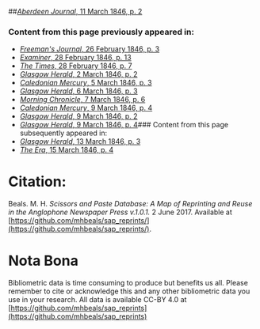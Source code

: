 ##[*Aberdeen Journal*, 11 March 1846, p. 2](https://mhbeals.github.io/sap_html/Aberdeen-Journal/Aberdeen-Journal-11-March-1846-p-2)

### Content from this page previously appeared in:
+ [*Freeman's Journal*, 26 February 1846, p. 3](https://mhbeals.github.io/sap_html/Freeman's-Journal/Freeman's-Journal-26-February-1846-p-3)
+ [*Examiner*, 28 February 1846, p. 13](https://mhbeals.github.io/sap_html/Examiner/Examiner-28-February-1846-p-13)
+ [*The Times*, 28 February 1846, p. 7](https://mhbeals.github.io/sap_html/The-Times/The-Times-28-February-1846-p-7)
+ [*Glasgow Herald*, 2 March 1846, p. 2](https://mhbeals.github.io/sap_html/Glasgow-Herald/Glasgow-Herald-2-March-1846-p-2)
+ [*Caledonian Mercury*, 5 March 1846, p. 3](https://mhbeals.github.io/sap_html/Caledonian-Mercury/Caledonian-Mercury-5-March-1846-p-3)
+ [*Glasgow Herald*, 6 March 1846, p. 3](https://mhbeals.github.io/sap_html/Glasgow-Herald/Glasgow-Herald-6-March-1846-p-3)
+ [*Morning Chronicle*, 7 March 1846, p. 6](https://mhbeals.github.io/sap_html/Morning-Chronicle/Morning-Chronicle-7-March-1846-p-6)
+ [*Caledonian Mercury*, 9 March 1846, p. 4](https://mhbeals.github.io/sap_html/Caledonian-Mercury/Caledonian-Mercury-9-March-1846-p-4)
+ [*Glasgow Herald*, 9 March 1846, p. 2](https://mhbeals.github.io/sap_html/Glasgow-Herald/Glasgow-Herald-9-March-1846-p-2)
+ [*Glasgow Herald*, 9 March 1846, p. 4](https://mhbeals.github.io/sap_html/Glasgow-Herald/Glasgow-Herald-9-March-1846-p-4)### Content from this page subsequently appeared in:
+ [*Glasgow Herald*, 13 March 1846, p. 3](https://mhbeals.github.io/sap_html/Glasgow-Herald/Glasgow-Herald-13-March-1846-p-3)
+ [*The Era*, 15 March 1846, p. 4](https://mhbeals.github.io/sap_html/The-Era/The-Era-15-March-1846-p-4)
                    
# Citation: 

Beals. M. H. *Scissors and Paste Database: A Map of Reprinting and Reuse in the Anglophone Newspaper Press v.1.0.1.* 2 June 2017. Available at [https://github.com/mhbeals/sap_reprints/](https://github.com/mhbeals/sap_reprints/). 
                    
# Nota Bona

Bibliometric data is time consuming to produce but benefits us all. Please remember to cite or acknowledge this and any other bibliometric data you use in your research. All data is available CC-BY 4.0 at [https://github.com/mhbeals/sap_reprints](https://github.com/mhbeals/sap_reprints)
